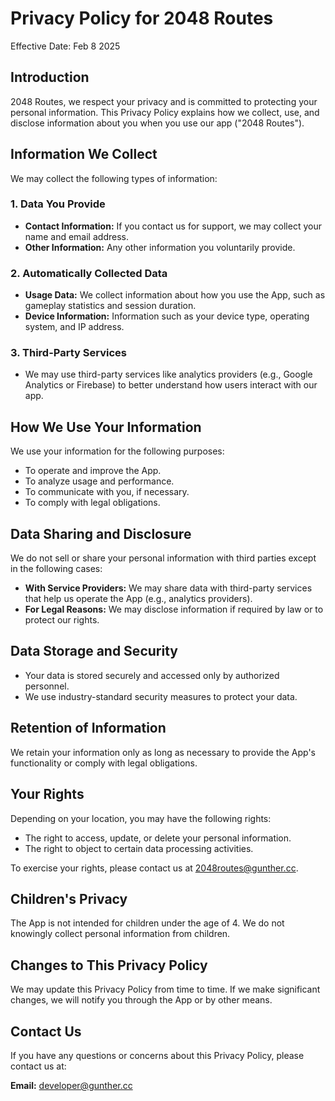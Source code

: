 # Privacy Policy for 2048 Routes

Effective Date: Feb 8 2025

## Introduction
2048 Routes, we respect your privacy and is committed to protecting your personal information. This Privacy Policy explains how we collect, use, and disclose information about you when you use our app ("2048 Routes").

## Information We Collect
We may collect the following types of information:

### 1. **Data You Provide**
- **Contact Information:** If you contact us for support, we may collect your name and email address.
- **Other Information:** Any other information you voluntarily provide.

### 2. **Automatically Collected Data**
- **Usage Data:** We collect information about how you use the App, such as gameplay statistics and session duration.
- **Device Information:** Information such as your device type, operating system, and IP address.

### 3. **Third-Party Services**
- We may use third-party services like analytics providers (e.g., Google Analytics or Firebase) to better understand how users interact with our app.

## How We Use Your Information
We use your information for the following purposes:
- To operate and improve the App.
- To analyze usage and performance.
- To communicate with you, if necessary.
- To comply with legal obligations.

## Data Sharing and Disclosure
We do not sell or share your personal information with third parties except in the following cases:
- **With Service Providers:** We may share data with third-party services that help us operate the App (e.g., analytics providers).
- **For Legal Reasons:** We may disclose information if required by law or to protect our rights.

## Data Storage and Security
- Your data is stored securely and accessed only by authorized personnel.
- We use industry-standard security measures to protect your data.

## Retention of Information
We retain your information only as long as necessary to provide the App's functionality or comply with legal obligations.

## Your Rights
Depending on your location, you may have the following rights:
- The right to access, update, or delete your personal information.
- The right to object to certain data processing activities.

To exercise your rights, please contact us at 2048routes@gunther.cc.

## Children's Privacy
The App is not intended for children under the age of 4. We do not knowingly collect personal information from children.

## Changes to This Privacy Policy
We may update this Privacy Policy from time to time. If we make significant changes, we will notify you through the App or by other means.

## Contact Us
If you have any questions or concerns about this Privacy Policy, please contact us at:

**Email:** developer@gunther.cc  

